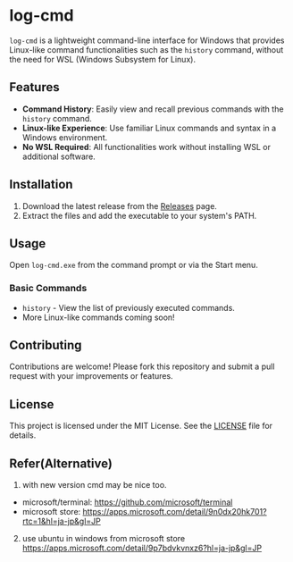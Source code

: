 # log-cmd

`log-cmd` is a lightweight command-line interface for Windows that provides Linux-like command functionalities such as the `history` command, without the need for WSL (Windows Subsystem for Linux).

## Features

- **Command History**: Easily view and recall previous commands with the `history` command.
- **Linux-like Experience**: Use familiar Linux commands and syntax in a Windows environment.
- **No WSL Required**: All functionalities work without installing WSL or additional software.

## Installation

1. Download the latest release from the [Releases](https://github.com/yourusername/log-cmd/releases) page.
2. Extract the files and add the executable to your system's PATH.

## Usage

Open `log-cmd.exe` from the command prompt or via the Start menu.

### Basic Commands

- `history` - View the list of previously executed commands.
- More Linux-like commands coming soon!

## Contributing

Contributions are welcome! Please fork this repository and submit a pull request with your improvements or features.

## License

This project is licensed under the MIT License. See the [LICENSE](LICENSE) file for details.

## Refer(Alternative)
1. with new version cmd may be nice too.
- microsoft/terminal: https://github.com/microsoft/terminal
- microsoft store: https://apps.microsoft.com/detail/9n0dx20hk701?rtc=1&hl=ja-jp&gl=JP

2. use ubuntu in windows from microsoft store
https://apps.microsoft.com/detail/9p7bdvkvnxz6?hl=ja-jp&gl=JP

